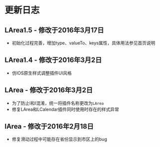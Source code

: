 # 更新日志

## LArea1.5 - 修改于2016年3月17日
* 初始化过程完善，增加type、valueTo、keys属性，具体用法参见首页说明

## LArea1.4 - 修改于2016年3月2日
* 仿IOS原生样式调整插件UI风格

## LArea - 修改于2016年3月2日
* 为了防止l和I混淆，统一将插件名称更改为`LArea`
* 修复LArea和LCalendar插件同时使用时存在的样式异常

## lArea - 修改于2016年2月18日
* 修复滑动过程中可能存在省份显示到市区上的bug
